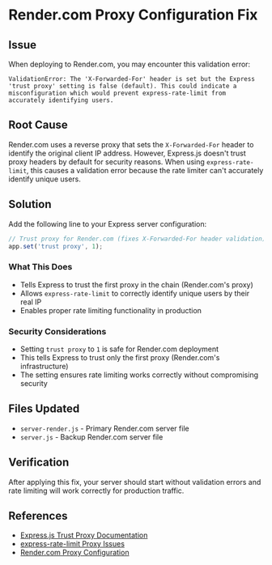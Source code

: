 # Render.com Proxy Configuration Fix

## Issue
When deploying to Render.com, you may encounter this validation error:

```
ValidationError: The 'X-Forwarded-For' header is set but the Express 'trust proxy' setting is false (default). This could indicate a misconfiguration which would prevent express-rate-limit from accurately identifying users.
```

## Root Cause
Render.com uses a reverse proxy that sets the `X-Forwarded-For` header to identify the original client IP address. However, Express.js doesn't trust proxy headers by default for security reasons. When using `express-rate-limit`, this causes a validation error because the rate limiter can't accurately identify unique users.

## Solution
Add the following line to your Express server configuration:

```javascript
// Trust proxy for Render.com (fixes X-Forwarded-For header validation)
app.set('trust proxy', 1);
```

### What This Does
- Tells Express to trust the first proxy in the chain (Render.com's proxy)
- Allows `express-rate-limit` to correctly identify unique users by their real IP
- Enables proper rate limiting functionality in production

### Security Considerations
- Setting `trust proxy` to `1` is safe for Render.com deployment
- This tells Express to trust only the first proxy (Render.com's infrastructure)
- The setting ensures rate limiting works correctly without compromising security

## Files Updated
- `server-render.js` - Primary Render.com server file
- `server.js` - Backup Render.com server file

## Verification
After applying this fix, your server should start without validation errors and rate limiting will work correctly for production traffic.

## References
- [Express.js Trust Proxy Documentation](https://expressjs.com/en/guide/behind-proxies.html)
- [express-rate-limit Proxy Issues](https://express-rate-limit.github.io/ERR_ERL_UNEXPECTED_X_FORWARDED_FOR/)
- [Render.com Proxy Configuration](https://render.com/docs/web-services#request-headers)